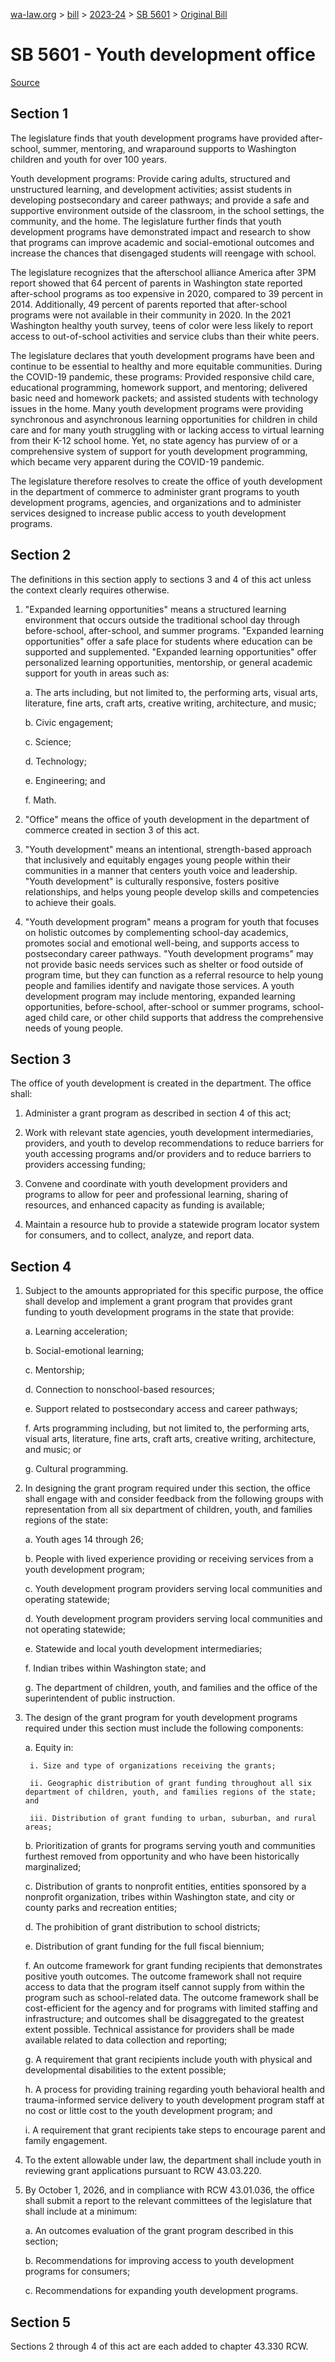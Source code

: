 [wa-law.org](/) > [bill](/bill/) > [2023-24](/bill/2023-24/) > [SB 5601](/bill/2023-24/sb/5601/) > [Original Bill](/bill/2023-24/sb/5601/1/)

# SB 5601 - Youth development office

[Source](http://lawfilesext.leg.wa.gov/biennium/2023-24/Pdf/Bills/Senate%20Bills/5601.pdf)

## Section 1
The legislature finds that youth development programs have provided after-school, summer, mentoring, and wraparound supports to Washington children and youth for over 100 years.

Youth development programs: Provide caring adults, structured and unstructured learning, and development activities; assist students in developing postsecondary and career pathways; and provide a safe and supportive environment outside of the classroom, in the school settings, the community, and the home. The legislature further finds that youth development programs have demonstrated impact and research to show that programs can improve academic and social-emotional outcomes and increase the chances that disengaged students will reengage with school.

The legislature recognizes that the afterschool alliance America after 3PM report showed that 64 percent of parents in Washington state reported after-school programs as too expensive in 2020, compared to 39 percent in 2014. Additionally, 49 percent of parents reported that after-school programs were not available in their community in 2020. In the 2021 Washington healthy youth survey, teens of color were less likely to report access to out-of-school activities and service clubs than their white peers.

The legislature declares that youth development programs have been and continue to be essential to healthy and more equitable communities. During the COVID-19 pandemic, these programs: Provided responsive child care, educational programming, homework support, and mentoring; delivered basic need and homework packets; and assisted students with technology issues in the home. Many youth development programs were providing synchronous and asynchronous learning opportunities for children in child care and for many youth struggling with or lacking access to virtual learning from their K-12 school home. Yet, no state agency has purview of or a comprehensive system of support for youth development programming, which became very apparent during the COVID-19 pandemic.

The legislature therefore resolves to create the office of youth development in the department of commerce to administer grant programs to youth development programs, agencies, and organizations and to administer services designed to increase public access to youth development programs.

## Section 2
The definitions in this section apply to sections 3 and 4 of this act unless the context clearly requires otherwise.

1. "Expanded learning opportunities" means a structured learning environment that occurs outside the traditional school day through before-school, after-school, and summer programs. "Expanded learning opportunities" offer a safe place for students where education can be supported and supplemented. "Expanded learning opportunities" offer personalized learning opportunities, mentorship, or general academic support for youth in areas such as:

    a. The arts including, but not limited to, the performing arts, visual arts, literature, fine arts, craft arts, creative writing, architecture, and music;

    b. Civic engagement;

    c. Science;

    d. Technology;

    e. Engineering; and

    f. Math.

2. "Office" means the office of youth development in the department of commerce created in section 3 of this act.

3. "Youth development" means an intentional, strength-based approach that inclusively and equitably engages young people within their communities in a manner that centers youth voice and leadership. "Youth development" is culturally responsive, fosters positive relationships, and helps young people develop skills and competencies to achieve their goals.

4. "Youth development program" means a program for youth that focuses on holistic outcomes by complementing school-day academics, promotes social and emotional well-being, and supports access to postsecondary career pathways. "Youth development programs" may not provide basic needs services such as shelter or food outside of program time, but they can function as a referral resource to help young people and families identify and navigate those services. A youth development program may include mentoring, expanded learning opportunities, before-school, after-school or summer programs, school-aged child care, or other child supports that address the comprehensive needs of young people.

## Section 3
The office of youth development is created in the department. The office shall:

1. Administer a grant program as described in section 4 of this act;

2. Work with relevant state agencies, youth development intermediaries, providers, and youth to develop recommendations to reduce barriers for youth accessing programs and/or providers and to reduce barriers to providers accessing funding;

3. Convene and coordinate with youth development providers and programs to allow for peer and professional learning, sharing of resources, and enhanced capacity as funding is available;

4. Maintain a resource hub to provide a statewide program locator system for consumers, and to collect, analyze, and report data.

## Section 4
1. Subject to the amounts appropriated for this specific purpose, the office shall develop and implement a grant program that provides grant funding to youth development programs in the state that provide:

    a. Learning acceleration;

    b. Social-emotional learning;

    c. Mentorship;

    d. Connection to nonschool-based resources;

    e. Support related to postsecondary access and career pathways;

    f. Arts programming including, but not limited to, the performing arts, visual arts, literature, fine arts, craft arts, creative writing, architecture, and music; or

    g. Cultural programming.

2. In designing the grant program required under this section, the office shall engage with and consider feedback from the following groups with representation from all six department of children, youth, and families regions of the state:

    a. Youth ages 14 through 26;

    b. People with lived experience providing or receiving services from a youth development program;

    c. Youth development program providers serving local communities and operating statewide;

    d. Youth development program providers serving local communities and not operating statewide;

    e. Statewide and local youth development intermediaries;

    f. Indian tribes within Washington state; and

    g. The department of children, youth, and families and the office of the superintendent of public instruction.

3. The design of the grant program for youth development programs required under this section must include the following components:

    a. Equity in:

        i. Size and type of organizations receiving the grants;

        ii. Geographic distribution of grant funding throughout all six department of children, youth, and families regions of the state; and

        iii. Distribution of grant funding to urban, suburban, and rural areas;

    b. Prioritization of grants for programs serving youth and communities furthest removed from opportunity and who have been historically marginalized;

    c. Distribution of grants to nonprofit entities, entities sponsored by a nonprofit organization, tribes within Washington state, and city or county parks and recreation entities;

    d. The prohibition of grant distribution to school districts;

    e. Distribution of grant funding for the full fiscal biennium;

    f. An outcome framework for grant funding recipients that demonstrates positive youth outcomes. The outcome framework shall not require access to data that the program itself cannot supply from within the program such as school-related data. The outcome framework shall be cost-efficient for the agency and for programs with limited staffing and infrastructure; and outcomes shall be disaggregated to the greatest extent possible. Technical assistance for providers shall be made available related to data collection and reporting;

    g. A requirement that grant recipients include youth with physical and developmental disabilities to the extent possible;

    h. A process for providing training regarding youth behavioral health and trauma-informed service delivery to youth development program staff at no cost or little cost to the youth development program; and

    i. A requirement that grant recipients take steps to encourage parent and family engagement.

4. To the extent allowable under law, the department shall include youth in reviewing grant applications pursuant to RCW 43.03.220.

5. By October 1, 2026, and in compliance with RCW 43.01.036, the office shall submit a report to the relevant committees of the legislature that shall include at a minimum:

    a. An outcomes evaluation of the grant program described in this section;

    b. Recommendations for improving access to youth development programs for consumers;

    c. Recommendations for expanding youth development programs.

## Section 5
Sections 2 through 4 of this act are each added to chapter 43.330 RCW.
